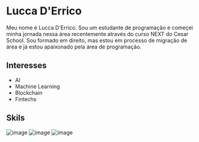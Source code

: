 # Lucca D'Errico
Meu nome é Lucca D'Errico. Sou um estudante de programação e começei minha jornada nessa área recentemente
através do curso NEXT do Cesar School.
Sou formado em direito, mas estou em processo de migração de área e já estou apaixonado pela área de programação.

## Interesses
* AI
* Machine Learning
* Blockchain
* Fintechs

## Skils
![image](https://user-images.githubusercontent.com/86860708/137406021-94a77d2f-fda2-4384-be64-d6c5eefeaffa.png)     ![image](https://user-images.githubusercontent.com/86860708/137406062-5914d41f-b8c4-4387-a2d7-fe7f3d8808a0.png)     ![image](https://user-images.githubusercontent.com/86860708/137406078-d011c195-5682-4e65-afc9-ad3376fb4365.png)



